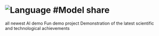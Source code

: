 # ![Language](https://img.shields.io/badge/language-python-brightgreen)  #Model share 
all newest AI demo   Fun demo project  Demonstration of the latest scientific and technological achievements
